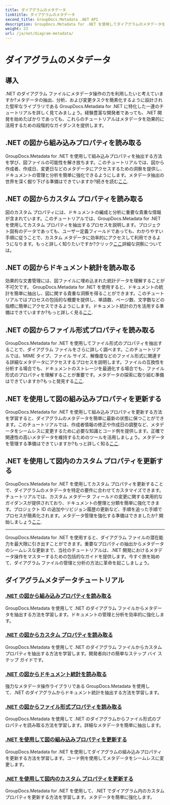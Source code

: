 ```yaml
---
title: ダイアグラムのメタデータ
linktitle: ダイアグラムのメタデータ
second_title: GroupDocs.Metadata .NET API
description: GroupDocs.Metadata for .NET を使用してダイアグラムのメタデータを管理する包括的なチュートリアルをご覧ください。プロパティを簡単に抽出、更新、分析できます。
weight: 23
url: /ja/net/diagram-metadata/
---
```


# ダイアグラムのメタデータ

## 導入

.NET のダイアグラム ファイルにメタデータ操作の力を利用したいと考えていますか?メタデータの抽出、分析、および変更タスクを簡素化するように設計された堅牢なライブラリである GroupDocs.Metadata for .NET に特化した一連のチュートリアルを詳しく見てみましょう。経験豊富な開発者であっても、.NET 開発を始めたばかりであっても、これらのチュートリアルはメタデータを効果的に活用するための段階的なガイダンスを提供します。

## .NET の図から組み込みプロパティを読み取る

GroupDocs.Metadata for .NET を使用して組み込みプロパティを抽出する方法を学び、図ファイルの可能性を解き放ちます。このチュートリアルでは、図から作成者、作成日、変更日などのメタデータにアクセスするための洞察を提供し、ドキュメントの管理と分析を簡単に強化できるようにします。メタデータ抽出の世界を深く掘り下げる準備はできていますか?続きを読む[ここ](./read-built-in-properties-diagrams/).

## .NET の図からカスタム プロパティを読み取る

図のカスタム プロパティには、ドキュメントの編成と分析に重要な貴重な情報が含まれています。このチュートリアルでは、GroupDocs.Metadata for .NET を使用してカスタム プロパティを抽出するプロセスを説明します。プロジェクト固有のデータであっても、ユーザー定義フィールドであっても、わかりやすい手順に従うことで、カスタム メタデータに効率的にアクセスして利用できるようになります。もっと詳しく知りたいですか?クリック[ここ](./read-custom-properties-diagrams/)詳細な洞察については。

## .NET の図からドキュメント統計を読み取る

効果的な文書管理には、図ファイルに埋め込まれた統計データを理解することが不可欠です。 GroupDocs.Metadata for .NET を使用すると、ドキュメントの統計を簡単に抽出し、図に関する貴重な洞察を得ることができます。このチュートリアルではプロセスの包括的な概要を提供し、単語数、ページ数、文字数などの指標に簡単にアクセスできるようにします。ドキュメント統計の力を活用する準備はできていますか?もっと詳しく見る[ここ](./read-document-statistics-diagrams/).

## .NET の図からファイル形式プロパティを読み取る

GroupDocs.Metadata for .NET を使用してファイル形式のプロパティを抽出することで、ダイアグラム ファイルをさらに詳しく調べます。このチュートリアルでは、MIME タイプ、ファイル サイズ、解像度などのファイル形式に関連する詳細なメタデータにアクセスするプロセスを説明します。ファイルの互換性を分析する場合でも、ドキュメントのストレージを最適化する場合でも、ファイル形式のプロパティを理解することが重要です。メタデータの探索に取り組む準備はできていますか?もっと発見する[ここ](./read-file-format-properties-diagrams/).

## .NET を使用して図の組み込みプロパティを更新する

GroupDocs.Metadata for .NET を使用して組み込みプロパティを更新する方法を学習すると、ダイアグラムのメタデータを簡単に最新の状態に保つことができます。このチュートリアルでは、作成者情報の修正や作成日の調整など、メタデータをシームレスに変更するために必要な知識とコード例を提供します。正確で関連性の高いメタデータを維持するためのツールを活用しましょう。メタデータを管理する準備はできていますか?もっと詳しく知る[ここ](./update-built-in-properties-diagrams/).

## .NET を使用して図内のカスタム プロパティを更新する

GroupDocs.Metadata for .NET を使用してカスタム プロパティを更新することで、ダイアグラムのメタデータを特定の要件に合わせてカスタマイズできます。チュートリアルでは、カスタム メタデータ フィールドの変更に関する実用的なガイダンスが提供されており、ドキュメントの整理と分類を簡単に強化できます。プロジェクト ID の追加やリビジョン履歴の更新など、手順を追った手順でプロセスが簡素化されます。メタデータ管理を強化する準備はできましたか? 開始しましょう[ここ](./update-custom-properties-diagrams/).

----

GroupDocs.Metadata for .NET を使用すると、ダイアグラム ファイルの潜在能力を最大限に引き出すことができます。重要なプロパティの抽出からメタデータのシームレスな更新まで、当社のチュートリアルは、.NET 開発におけるメタデータ操作をマスターするための包括的なガイドを提供します。今すぐ旅を始めて、ダイアグラム ファイルの管理と分析の方法に革命を起こしましょう。
## ダイアグラムメタデータチュートリアル
### [.NET の図から組み込みプロパティを読み取る](./read-built-in-properties-diagrams/)
GroupDocs.Metadata を使用して .NET のダイアグラム ファイルからメタデータを抽出する方法を学習します。ドキュメントの管理と分析を効率的に強化します。
### [.NET の図からカスタム プロパティを読み取る](./read-custom-properties-diagrams/)
GroupDocs.Metadata を使用して .NET のダイアグラム ファイルからカスタム プロパティを抽出する方法を学習します。開発者向けの簡単なステップ バイ ステップ ガイドです。
### [.NET の図からドキュメント統計を読み取る](./read-document-statistics-diagrams/)
強力なメタデータ操作ライブラリである GroupDocs.Metadata を使用して、.NET のダイアグラムからドキュメント統計を抽出する方法を学習します。
### [.NET の図からファイル形式プロパティを読み取る](./read-file-format-properties-diagrams/)
GroupDocs.Metadata を使用して .NET のダイアグラムからファイル形式のプロパティを読み取る方法を学習します。詳細なメタデータを簡単に抽出します。
### [.NET を使用して図の組み込みプロパティを更新する](./update-built-in-properties-diagrams/)
GroupDocs.Metadata for .NET を使用してダイアグラムの組み込みプロパティを更新する方法を学習します。コード例を使用してメタデータをシームレスに変更します。
### [.NET を使用して図内のカスタム プロパティを更新する](./update-custom-properties-diagrams/)
GroupDocs.Metadata for .NET を使用して、.NET でダイアグラム内のカスタム プロパティを更新する方法を学習します。メタデータを簡単に強化します。